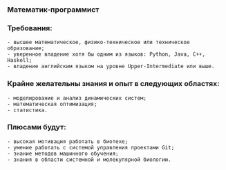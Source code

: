 ### Математик-программист

### Требования:
    - высшее математическое, физико-техническое или техническое образование;
    - уверенное владение хотя бы одним из языков: Python, Java, C++, Haskell;
    - владение английским языком на уровне Upper-Intermediate или выше.

### Крайне желательны знания и опыт в следующих областях:
    - моделирование и анализ динамических систем;
    - математическая оптимизация;
    - статистика.

### Плюсами будут:
    - высокая мотивация работать в биотехе;
    - умение работать с системой управления проектами Git;
    - знание методов машинного обучения;
    - знания в области системной и молекулярной биологии.
